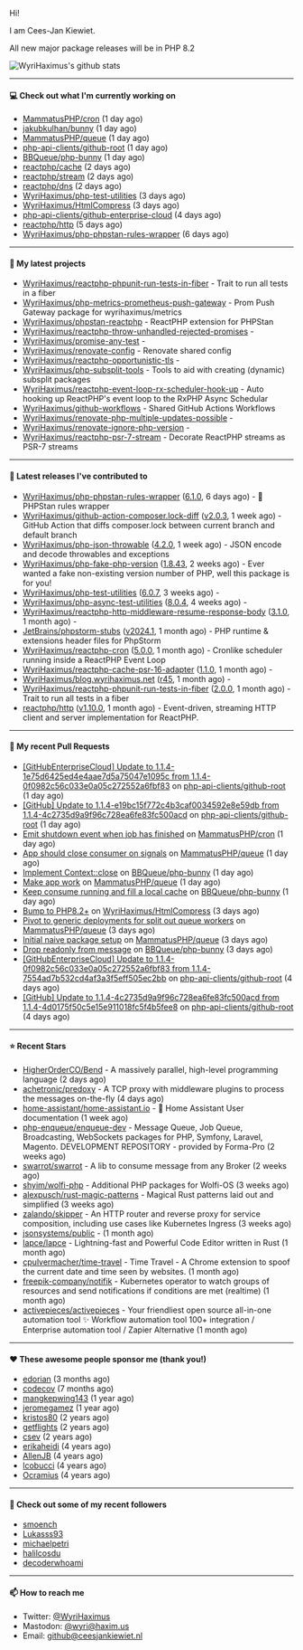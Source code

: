 Hi!

I am Cees-Jan Kiewiet.

All new major package releases will be in PHP 8.2

![WyriHaximus's github stats](https://github-readme-stats.vercel.app/api?username=WyriHaximus&show_icons=true)

---

#### 💻 Check out what I'm currently working on

- [MammatusPHP/cron](https://github.com/MammatusPHP/cron) (1 day ago)
- [jakubkulhan/bunny](https://github.com/jakubkulhan/bunny) (1 day ago)
- [MammatusPHP/queue](https://github.com/MammatusPHP/queue) (1 day ago)
- [php-api-clients/github-root](https://github.com/php-api-clients/github-root) (1 day ago)
- [BBQueue/php-bunny](https://github.com/BBQueue/php-bunny) (1 day ago)
- [reactphp/cache](https://github.com/reactphp/cache) (2 days ago)
- [reactphp/stream](https://github.com/reactphp/stream) (2 days ago)
- [reactphp/dns](https://github.com/reactphp/dns) (2 days ago)
- [WyriHaximus/php-test-utilities](https://github.com/WyriHaximus/php-test-utilities) (3 days ago)
- [WyriHaximus/HtmlCompress](https://github.com/WyriHaximus/HtmlCompress) (3 days ago)
- [php-api-clients/github-enterprise-cloud](https://github.com/php-api-clients/github-enterprise-cloud) (4 days ago)
- [reactphp/http](https://github.com/reactphp/http) (5 days ago)
- [WyriHaximus/php-phpstan-rules-wrapper](https://github.com/WyriHaximus/php-phpstan-rules-wrapper) (6 days ago)

---

#### 🌱 My latest projects

- [WyriHaximus/reactphp-phpunit-run-tests-in-fiber](https://github.com/WyriHaximus/reactphp-phpunit-run-tests-in-fiber) - Trait to run all tests in a fiber
- [WyriHaximus/php-metrics-prometheus-push-gateway](https://github.com/WyriHaximus/php-metrics-prometheus-push-gateway) - Prom Push Gateway package for wyrihaximus/metrics
- [WyriHaximus/phpstan-reactphp](https://github.com/WyriHaximus/phpstan-reactphp) - ReactPHP extension for PHPStan
- [WyriHaximus/reactphp-throw-unhandled-rejected-promises](https://github.com/WyriHaximus/reactphp-throw-unhandled-rejected-promises) - 
- [WyriHaximus/promise-any-test](https://github.com/WyriHaximus/promise-any-test) - 
- [WyriHaximus/renovate-config](https://github.com/WyriHaximus/renovate-config) - Renovate shared config
- [WyriHaximus/reactphp-opportunistic-tls](https://github.com/WyriHaximus/reactphp-opportunistic-tls) - 
- [WyriHaximus/php-subsplit-tools](https://github.com/WyriHaximus/php-subsplit-tools) - Tools to aid with creating (dynamic) subsplit packages
- [WyriHaximus/reactphp-event-loop-rx-scheduler-hook-up](https://github.com/WyriHaximus/reactphp-event-loop-rx-scheduler-hook-up) - Auto hooking up ReactPHP&#39;s event loop to the RxPHP Async Schedular
- [WyriHaximus/github-workflows](https://github.com/WyriHaximus/github-workflows) - Shared GitHub Actions Workflows
- [WyriHaximus/renovate-php-multiple-updates-possible](https://github.com/WyriHaximus/renovate-php-multiple-updates-possible) - 
- [WyriHaximus/renovate-ignore-php-version](https://github.com/WyriHaximus/renovate-ignore-php-version) - 
- [WyriHaximus/reactphp-psr-7-stream](https://github.com/WyriHaximus/reactphp-psr-7-stream) - Decorate ReactPHP streams as PSR-7 streams

---

#### 🔭 Latest releases I've contributed to

- [WyriHaximus/php-phpstan-rules-wrapper](https://github.com/WyriHaximus/php-phpstan-rules-wrapper) ([6.1.0](https://github.com/WyriHaximus/php-phpstan-rules-wrapper/releases/tag/6.1.0), 6 days ago) - 🌯 PHPStan rules wrapper
- [WyriHaximus/github-action-composer.lock-diff](https://github.com/WyriHaximus/github-action-composer.lock-diff) ([v2.0.3](https://github.com/WyriHaximus/github-action-composer.lock-diff/releases/tag/v2.0.3), 1 week ago) - GitHub Action that diffs composer.lock between current branch and default branch
- [WyriHaximus/php-json-throwable](https://github.com/WyriHaximus/php-json-throwable) ([4.2.0](https://github.com/WyriHaximus/php-json-throwable/releases/tag/4.2.0), 1 week ago) - JSON encode and decode throwables and exceptions
- [WyriHaximus/php-fake-php-version](https://github.com/WyriHaximus/php-fake-php-version) ([1.8.43](https://github.com/WyriHaximus/php-fake-php-version/releases/tag/1.8.43), 2 weeks ago) - Ever wanted a fake non-existing version number of PHP, well this package is for you!
- [WyriHaximus/php-test-utilities](https://github.com/WyriHaximus/php-test-utilities) ([6.0.7](https://github.com/WyriHaximus/php-test-utilities/releases/tag/6.0.7), 3 weeks ago) - 
- [WyriHaximus/php-async-test-utilities](https://github.com/WyriHaximus/php-async-test-utilities) ([8.0.4](https://github.com/WyriHaximus/php-async-test-utilities/releases/tag/8.0.4), 4 weeks ago) - 
- [WyriHaximus/reactphp-http-middleware-resume-response-body](https://github.com/WyriHaximus/reactphp-http-middleware-resume-response-body) ([3.1.0](https://github.com/WyriHaximus/reactphp-http-middleware-resume-response-body/releases/tag/3.1.0), 1 month ago) - 
- [JetBrains/phpstorm-stubs](https://github.com/JetBrains/phpstorm-stubs) ([v2024.1](https://github.com/JetBrains/phpstorm-stubs/releases/tag/v2024.1), 1 month ago) - PHP runtime &amp; extensions header files for PhpStorm
- [WyriHaximus/reactphp-cron](https://github.com/WyriHaximus/reactphp-cron) ([5.0.0](https://github.com/WyriHaximus/reactphp-cron/releases/tag/5.0.0), 1 month ago) - Cronlike scheduler running inside a ReactPHP Event Loop
- [WyriHaximus/reactphp-cache-psr-16-adapter](https://github.com/WyriHaximus/reactphp-cache-psr-16-adapter) ([1.1.0](https://github.com/WyriHaximus/reactphp-cache-psr-16-adapter/releases/tag/1.1.0), 1 month ago) - 
- [WyriHaximus/blog.wyrihaximus.net](https://github.com/WyriHaximus/blog.wyrihaximus.net) ([r45](https://github.com/WyriHaximus/blog.wyrihaximus.net/releases/tag/r45), 1 month ago) - 
- [WyriHaximus/reactphp-phpunit-run-tests-in-fiber](https://github.com/WyriHaximus/reactphp-phpunit-run-tests-in-fiber) ([2.0.0](https://github.com/WyriHaximus/reactphp-phpunit-run-tests-in-fiber/releases/tag/2.0.0), 1 month ago) - Trait to run all tests in a fiber
- [reactphp/http](https://github.com/reactphp/http) ([v1.10.0](https://github.com/reactphp/http/releases/tag/v1.10.0), 1 month ago) - Event-driven, streaming HTTP client and server implementation for ReactPHP.

---

#### 🔨 My recent Pull Requests

- [[GitHubEnterpriseCloud] Update to 1.1.4-1e75d6425ed4e4aae7d5a75047e1095c from 1.1.4-0f0982c56c033e0a05c272552a6fbf83](https://github.com/php-api-clients/github-root/pull/1176) on [php-api-clients/github-root](https://github.com/php-api-clients/github-root) (1 day ago)
- [[GitHub] Update to 1.1.4-e19bc15f772c4b3caf0034592e8e59db from 1.1.4-4c2735d9a9f96c728ea6fe83fc500acd](https://github.com/php-api-clients/github-root/pull/1175) on [php-api-clients/github-root](https://github.com/php-api-clients/github-root) (1 day ago)
- [Emit shutdown event when job has finished](https://github.com/MammatusPHP/cron/pull/82) on [MammatusPHP/cron](https://github.com/MammatusPHP/cron) (1 day ago)
- [App should close consumer on signals](https://github.com/MammatusPHP/queue/pull/4) on [MammatusPHP/queue](https://github.com/MammatusPHP/queue) (1 day ago)
- [Implement Context::close](https://github.com/BBQueue/php-bunny/pull/4) on [BBQueue/php-bunny](https://github.com/BBQueue/php-bunny) (1 day ago)
- [Make app work](https://github.com/MammatusPHP/queue/pull/3) on [MammatusPHP/queue](https://github.com/MammatusPHP/queue) (1 day ago)
- [Keep consume running and fill a local cache](https://github.com/BBQueue/php-bunny/pull/3) on [BBQueue/php-bunny](https://github.com/BBQueue/php-bunny) (1 day ago)
- [Bump to PHP8.2&#43;](https://github.com/WyriHaximus/HtmlCompress/pull/174) on [WyriHaximus/HtmlCompress](https://github.com/WyriHaximus/HtmlCompress) (3 days ago)
- [Pivot to generic deployments for split out queue workers](https://github.com/MammatusPHP/queue/pull/2) on [MammatusPHP/queue](https://github.com/MammatusPHP/queue) (3 days ago)
- [Initial naive package setup](https://github.com/MammatusPHP/queue/pull/1) on [MammatusPHP/queue](https://github.com/MammatusPHP/queue) (3 days ago)
- [Drop readonly from message](https://github.com/BBQueue/php-bunny/pull/2) on [BBQueue/php-bunny](https://github.com/BBQueue/php-bunny) (3 days ago)
- [[GitHubEnterpriseCloud] Update to 1.1.4-0f0982c56c033e0a05c272552a6fbf83 from 1.1.4-7554ad7b532cd4af3a3f5eff505ec2bb](https://github.com/php-api-clients/github-root/pull/1174) on [php-api-clients/github-root](https://github.com/php-api-clients/github-root) (4 days ago)
- [[GitHub] Update to 1.1.4-4c2735d9a9f96c728ea6fe83fc500acd from 1.1.4-4d0175f50c5e15e911018fc5f4b5fee8](https://github.com/php-api-clients/github-root/pull/1173) on [php-api-clients/github-root](https://github.com/php-api-clients/github-root) (4 days ago)

---

#### ⭐ Recent Stars

- [HigherOrderCO/Bend](https://github.com/HigherOrderCO/Bend) - A massively parallel, high-level programming language (2 days ago)
- [achetronic/predoxy](https://github.com/achetronic/predoxy) - A TCP proxy with middleware plugins to process the messages on-the-fly (4 days ago)
- [home-assistant/home-assistant.io](https://github.com/home-assistant/home-assistant.io) - :blue_book: Home Assistant User documentation (1 week ago)
- [php-enqueue/enqueue-dev](https://github.com/php-enqueue/enqueue-dev) - Message Queue, Job Queue, Broadcasting, WebSockets packages for PHP, Symfony, Laravel, Magento. DEVELOPMENT REPOSITORY - provided by Forma-Pro (2 weeks ago)
- [swarrot/swarrot](https://github.com/swarrot/swarrot) - A lib to consume message from any Broker (2 weeks ago)
- [shyim/wolfi-php](https://github.com/shyim/wolfi-php) - Additional PHP packages for Wolfi-OS (3 weeks ago)
- [alexpusch/rust-magic-patterns](https://github.com/alexpusch/rust-magic-patterns) - Magical Rust patterns laid out and simplified (3 weeks ago)
- [zalando/skipper](https://github.com/zalando/skipper) - An HTTP router and reverse proxy for service composition, including use cases like Kubernetes Ingress (3 weeks ago)
- [jsonsystems/public](https://github.com/jsonsystems/public) -  (1 month ago)
- [lapce/lapce](https://github.com/lapce/lapce) - Lightning-fast and Powerful Code Editor written in Rust (1 month ago)
- [cpulvermacher/time-travel](https://github.com/cpulvermacher/time-travel) - Time Travel - A Chrome extension to spoof the current date and time seen by websites. (1 month ago)
- [freepik-company/notifik](https://github.com/freepik-company/notifik) - Kubernetes operator to watch groups of resources and send notifications if conditions are met (realtime) (1 month ago)
- [activepieces/activepieces](https://github.com/activepieces/activepieces) - Your friendliest open source all-in-one automation tool ✨ Workflow automation tool 100&#43; integration / Enterprise automation tool / Zapier Alternative (1 month ago)

---

#### ❤️ These awesome people sponsor me (thank you!)

- [edorian](https://github.com/edorian) (3 months ago)
- [codecov](https://github.com/codecov) (7 months ago)
- [mangkepwing143](https://github.com/mangkepwing143) (1 year ago)
- [jeromegamez](https://github.com/jeromegamez) (1 year ago)
- [kristos80](https://github.com/kristos80) (2 years ago)
- [getflights](https://github.com/getflights) (2 years ago)
- [csev](https://github.com/csev) (2 years ago)
- [erikaheidi](https://github.com/erikaheidi) (4 years ago)
- [AllenJB](https://github.com/AllenJB) (4 years ago)
- [lcobucci](https://github.com/lcobucci) (4 years ago)
- [Ocramius](https://github.com/Ocramius) (4 years ago)

---

#### 👯 Check out some of my recent followers

- [smoench](https://github.com/smoench)
- [Lukasss93](https://github.com/Lukasss93)
- [michaelpetri](https://github.com/michaelpetri)
- [halilcosdu](https://github.com/halilcosdu)
- [decoderwhoami](https://github.com/decoderwhoami)

---

#### 📫 How to reach me

- Twitter: [@WyriHaximus](https://twitter.com/WyriHaximus)
- Mastodon: [@wyri@haxim.us](https://toot-toot.wyrihaxim.us/@wyri)
- Email: [github@ceesjankiewiet.nl](mailto:github@ceesjankiewiet.nl)
